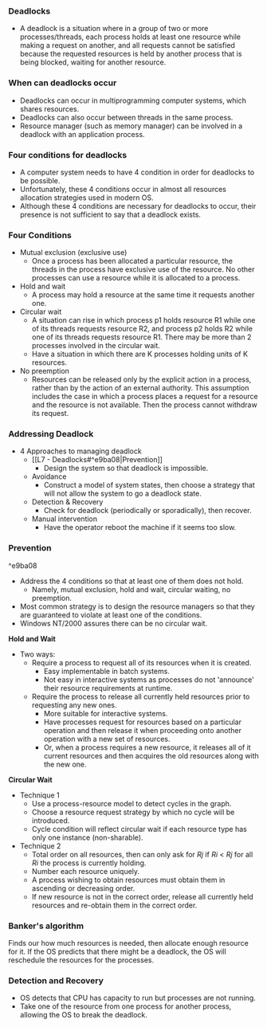 ### Deadlocks
- A deadlock is a situation where in a group of two or more processes/threads, each process holds at least one resource while making a request on another, and all requests cannot be satisfied because the requested resources is held by another process that is being blocked, waiting for another resource.

### When can deadlocks occur
- Deadlocks can occur in multiprogramming computer systems, which shares resources. 
- Deadlocks can also occur between threads in the same process.
- Resource manager (such as memory manager) can be involved in a deadlock with an application process.

### Four conditions for deadlocks
- A computer system needs to have 4 condition in order for deadlocks to be possible.
- Unfortunately, these 4 conditions occur in almost all resources allocation strategies used in modern OS.
- Although these 4 conditions are necessary for deadlocks to occur, their presence is not sufficient to say that a deadlock exists.

### Four Conditions
- Mutual exclusion (exclusive use)
	- Once a process has been allocated a particular resource, the threads in the process have exclusive use of the resource. No other processes can use a resource while it is allocated to a process.
- Hold and wait 
	- A process may hold a resource at the same time it requests another one.
- Circular wait 
	- A situation can rise in which process p1 holds resource R1 while one of its threads requests resource R2, and process p2 holds R2 while one of its threads requests resource R1. There may be more than 2 processes involved in the circular wait.
	- Have a situation in which there are K processes holding units of K resources.
- No preemption
	- Resources can be released only by the explicit action in a process, rather than by the action of an external authority. This assumption includes the case in which a process places a request for a resource and the resource is not available. Then the process cannot withdraw its request.

### Addressing Deadlock
- 4 Approaches to managing deadlock
	- [[L7 - Deadlocks#^e9ba08|Prevention]]
		- Design the system so that deadlock is impossible.
	- Avoidance
		- Construct a model of system states, then choose a strategy that will not allow the system to go a deadlock state.
	- Detection & Recovery
		- Check for deadlock (periodically or sporadically), then recover.
	- Manual intervention
		- Have the operator reboot the machine if it seems too slow.

### Prevention
^e9ba08
- Address the 4 conditions so that at least one of them does not hold.
	- Namely, mutual exclusion, hold and wait, circular waiting, no preemption.
- Most common strategy is to design the resource managers so that they are guaranteed to violate at least one of the conditions.
- Windows NT/2000 assures there can be no circular wait.

**Hold and Wait**
- Two ways:
	- Require a process to request all of its resources when it is created.
		- Easy implementable in batch systems.
		- Not easy in interactive systems as processes do not 'announce' their resource requirements at runtime.
	- Require the process to release all currently held resources prior to requesting any new ones.
		- More suitable for interactive systems.
		- Have processes request for resources based on a particular operation and then release it when proceeding onto another operation with a new set of resources.
		- Or, when a process requires a new resource, it releases all of it current resources and then acquires the old resources along with the new one.

**Circular Wait**
- Technique 1
	- Use a process-resource model to detect cycles in the graph.
	- Choose a resource request strategy by which no cycle will be introduced.
	- Cycle condition will reflect circular wait if each resource type has only one instance (non-sharable).
- Technique 2
	- Total order on all resources, then can only ask for $Rj$ if $Ri$ < $Rj$ for all $Ri$ the process is currently holding.
	- Number each resource uniquely.
	- A process wishing to obtain resources must obtain them in ascending or decreasing order.
	- If new resource is not in the correct order, release all currently held resources and re-obtain them in the correct order.


### Banker's algorithm
Finds our how much resources is needed, then allocate enough resource for it. If the OS predicts that there might be a deadlock, the OS will reschedule the resources for the processes.

### Detection and Recovery
- OS detects that CPU has capacity to run but processes are not running.
- Take one of the resource from one process for another process, allowing the OS to break the deadlock.